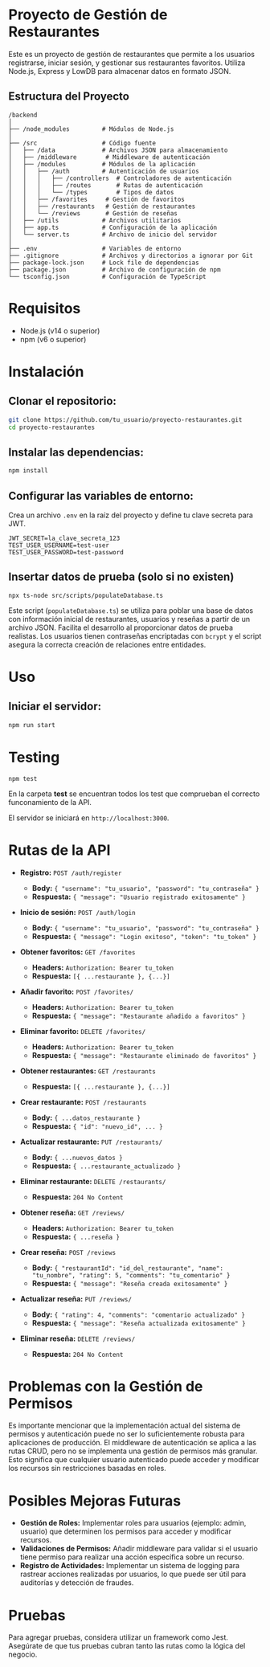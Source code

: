 # Proyecto de Gestión de Restaurantes

Este es un proyecto de gestión de restaurantes que permite a los usuarios registrarse, iniciar sesión, y gestionar sus restaurantes favoritos. Utiliza Node.js, Express y LowDB para almacenar datos en formato JSON.

## Estructura del Proyecto

```plaintext
/backend
│
├── /node_modules         # Módulos de Node.js
│
├── /src                  # Código fuente
│   ├── /data             # Archivos JSON para almacenamiento
│   ├── /middleware        # Middleware de autenticación
│   ├── /modules          # Módulos de la aplicación
│   │   ├── /auth         # Autenticación de usuarios
│   │   │   ├── /controllers  # Controladores de autenticación
│   │   │   ├── /routes       # Rutas de autenticación
│   │   │   └── /types        # Tipos de datos
│   │   ├── /favorites     # Gestión de favoritos
│   │   ├── /restaurants   # Gestión de restaurantes
│   │   └── /reviews       # Gestión de reseñas
│   ├── /utils            # Archivos utilitarios
│   ├── app.ts            # Configuración de la aplicación
│   └── server.ts         # Archivo de inicio del servidor
│
├── .env                  # Variables de entorno
├── .gitignore            # Archivos y directorios a ignorar por Git
├── package-lock.json     # Lock file de dependencias
├── package.json          # Archivo de configuración de npm
└── tsconfig.json         # Configuración de TypeScript
```

# Requisitos
- Node.js (v14 o superior)
- npm (v6 o superior)

# Instalación
## Clonar el repositorio:
```bash
git clone https://github.com/tu_usuario/proyecto-restaurantes.git
cd proyecto-restaurantes
```

## Instalar las dependencias:
```bash
npm install
```

## Configurar las variables de entorno:
Crea un archivo `.env` en la raíz del proyecto y define tu clave secreta para JWT.
```plaintext
JWT_SECRET=la_clave_secreta_123
TEST_USER_USERNAME=test-user
TEST_USER_PASSWORD=test-password
```

## Insertar datos de prueba (solo si no existen)
```
npx ts-node src/scripts/populateDatabase.ts
```
Este script (`populateDatabase.ts`) se utiliza para poblar una base de datos con información inicial de restaurantes, usuarios y reseñas a partir de un archivo JSON. Facilita el desarrollo al proporcionar datos de prueba realistas. Los usuarios tienen contraseñas encriptadas con `bcrypt` y el script asegura la correcta creación de relaciones entre entidades.

# Uso
## Iniciar el servidor:
```bash
npm run start
```

# Testing
```
npm test
```
En la carpeta __test__ se encuentran todos los test que comprueban el correcto funconamiento de la API.

El servidor se iniciará en `http://localhost:3000`.
# Rutas de la API

- **Registro:** `POST /auth/register`
  - **Body:** `{ "username": "tu_usuario", "password": "tu_contraseña" }`
  - **Respuesta:** `{ "message": "Usuario registrado exitosamente" }`

- **Inicio de sesión:** `POST /auth/login`
  - **Body:** `{ "username": "tu_usuario", "password": "tu_contraseña" }`
  - **Respuesta:** `{ "message": "Login exitoso", "token": "tu_token" }`

- **Obtener favoritos:** `GET /favorites`
  - **Headers:** `Authorization: Bearer tu_token`
  - **Respuesta:** `[{ ...restaurante }, {...}]`

- **Añadir favorito:** `POST /favorites/`
  - **Headers:** `Authorization: Bearer tu_token`
  - **Respuesta:** `{ "message": "Restaurante añadido a favoritos" }`

- **Eliminar favorito:** `DELETE /favorites/`
  - **Headers:** `Authorization: Bearer tu_token`
  - **Respuesta:** `{ "message": "Restaurante eliminado de favoritos" }`

- **Obtener restaurantes:** `GET /restaurants`
  - **Respuesta:** `[{ ...restaurante }, {...}]`

- **Crear restaurante:** `POST /restaurants`
  - **Body:** `{ ...datos_restaurante }`
  - **Respuesta:** `{ "id": "nuevo_id", ... }`

- **Actualizar restaurante:** `PUT /restaurants/`
  - **Body:** `{ ...nuevos_datos }`
  - **Respuesta:** `{ ...restaurante_actualizado }`

- **Eliminar restaurante:** `DELETE /restaurants/`
  - **Respuesta:** `204 No Content`

- **Obtener reseña:** `GET /reviews/`
  - **Headers:** `Authorization: Bearer tu_token`
  - **Respuesta:** `{ ...reseña }`

- **Crear reseña:** `POST /reviews`
  - **Body:** `{ "restaurantId": "id_del_restaurante", "name": "tu_nombre", "rating": 5, "comments": "tu_comentario" }`
  - **Respuesta:** `{ "message": "Reseña creada exitosamente" }`

- **Actualizar reseña:** `PUT /reviews/`
  - **Body:** `{ "rating": 4, "comments": "comentario actualizado" }`
  - **Respuesta:** `{ "message": "Reseña actualizada exitosamente" }`

- **Eliminar reseña:** `DELETE /reviews/`
  - **Respuesta:** `204 No Content`

# Problemas con la Gestión de Permisos

Es importante mencionar que la implementación actual del sistema de permisos y autenticación puede no ser lo suficientemente robusta para aplicaciones de producción. El middleware de autenticación se aplica a las rutas CRUD, pero no se implementa una gestión de permisos más granular. Esto significa que cualquier usuario autenticado puede acceder y modificar los recursos sin restricciones basadas en roles.

# Posibles Mejoras Futuras

- **Gestión de Roles:** Implementar roles para usuarios (ejemplo: admin, usuario) que determinen los permisos para acceder y modificar recursos.
- **Validaciones de Permisos:** Añadir middleware para validar si el usuario tiene permiso para realizar una acción específica sobre un recurso.
- **Registro de Actividades:** Implementar un sistema de logging para rastrear acciones realizadas por usuarios, lo que puede ser útil para auditorías y detección de fraudes.

# Pruebas

Para agregar pruebas, considera utilizar un framework como Jest. Asegúrate de que tus pruebas cubran tanto las rutas como la lógica del negocio.